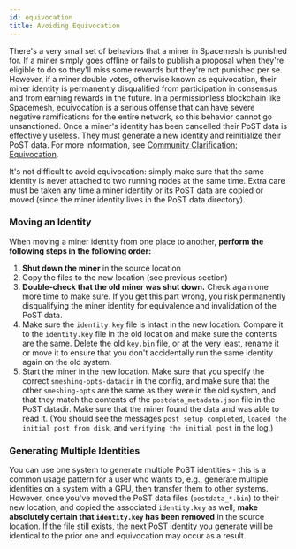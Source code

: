 ```yaml
---
id: equivocation
title: Avoiding Equivocation
---
```


There's a very small set of behaviors that a miner in Spacemesh is punished for. If a miner simply goes offline or fails
to publish a proposal when they're eligible to do so they'll miss some rewards but they're not punished per se. However,
if a miner double votes, otherwise known as equivocation, their miner identity is permanently disqualified from
participation in consensus and from earning rewards in the future. In a permissionless blockchain like Spacemesh,
equivocation is a serious offense that can have severe negative ramifications for the entire network, so this behavior
cannot go unsanctioned. Once a miner's identity has been cancelled their PoST data is effectively useless. They must
generate a new identity and reinitialize their PoST data. For more information, see
[Community Clarification: Equivocation](https://spacemesh.io/blog/community-clarification-equivocation/).

It's not difficult to avoid equivocation: simply make sure that the same identity is never attached to two running nodes
at the same time. Extra care must be taken any time a miner identity or its PoST data are copied or moved
(since the miner identity lives in the PoST data directory).

### Moving an Identity

When moving a miner identity from one place to another, **perform the following steps in the following order:**

1. **Shut down the miner** in the source location
1. Copy the files to the new location (see previous section)
1. **Double-check that the old miner was shut down.** Check again one more time to make sure. If you get this part
   wrong, you risk permanently disqualifying the miner identity for equivalence and invalidation of the PoST data.
1. Make sure the `identity.key` file is intact in the new location. Compare it to the `identity.key` file in the old
   location and make sure the contents are the same. Delete the old `key.bin` file, or at the very least, rename it or
   move it to ensure that you don't accidentally run the same identity again on the old system.
1. Start the miner in the new location. Make sure that you specify the correct `smeshing-opts-datadir` in the config,
   and make sure that the other `smeshing-opts` are the same as they were in the old system, and that they match the
   contents of the `postdata_metadata.json` file in the PoST datadir. Make sure that the miner found the data and was
   able to read it. (You should see the messages `post setup completed`, `loaded the initial post from disk`, and
   `verifying the initial post` in the log.)

### Generating Multiple Identities

You can use one system to generate multiple PoST identities - this is a common usage pattern for a user who wants to,
e.g., generate multiple identities on a system with a GPU, then transfer them to other systems. However, once you've
moved the PoST data files (`postdata_*.bin`) to their new location, and copied the associated `identity.key` as well,
**make absolutely certain that `identity.key` has been removed** in the source location. If the file still exists, the
next PoST identity you generate will be identical to the prior one and equivocation may occur as a result.
